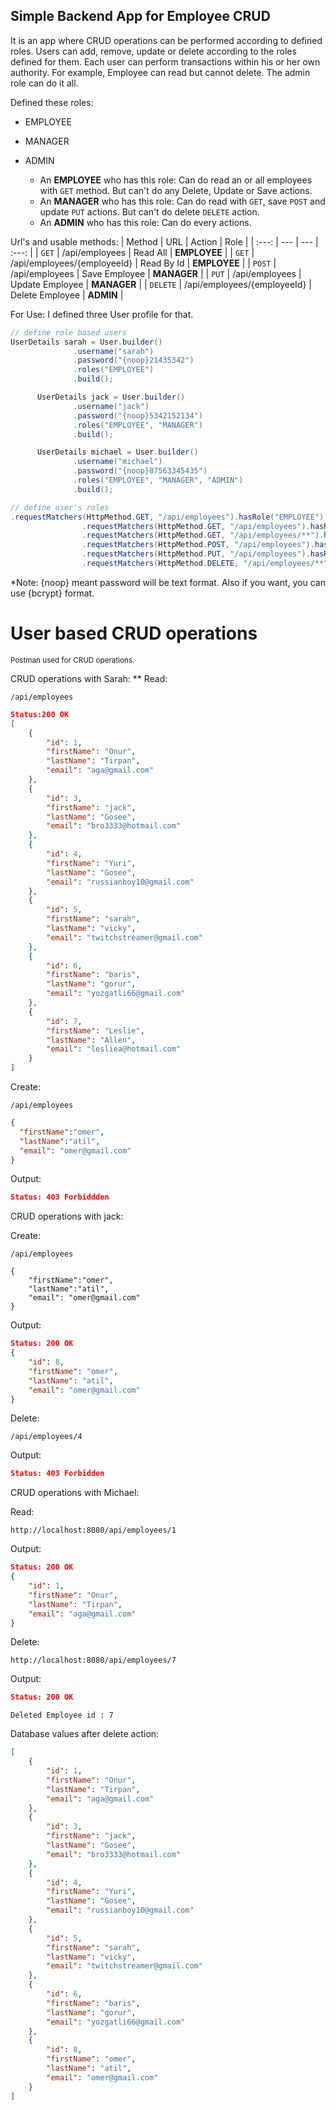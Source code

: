 ## Simple Backend App for Employee CRUD

It is an app where CRUD operations can be performed according to defined roles. Users can add, remove, update or delete according to the roles defined for them. 
Each user can perform transactions within his or her own authority. For example, Employee can read but cannot delete. The admin role can do it all.

Defined these roles: 
- EMPLOYEE
- MANAGER
- ADMIN
  
  - An **EMPLOYEE** who has this role: Can do read an or all employees with `GET` method. But can't do any Delete, Update or Save actions.
  - An **MANAGER** who has this role: Can do read with `GET`, save `POST` and update `PUT` actions. But can't do delete `DELETE` action. 
  - An **ADMIN** who has this role: Can do every actions.


Url's and usable methods:
| Method | URL | Action | Role |
| :---: | --- | --- | :---: |
| `GET` | /api/employees | Read All  | **EMPLOYEE**    |
| `GET` | /api/employees/{employeeId}   | Read By Id | **EMPLOYEE** |
| `POST` | /api/employees | Save Employee | **MANAGER** |
| `PUT` | /api/employees | Update Employee | **MANAGER** |
| `DELETE` | /api/employees/{employeeId} | Delete Employee | **ADMIN** |


For Use:
  I defined three User profile for that. 


  ```java
// define role based users
UserDetails sarah = User.builder()
                .username("sarah")
                .password("{noop}21435342")
                .roles("EMPLOYEE")
                .build();

        UserDetails jack = User.builder()
                .username("jack")
                .password("{noop}5342152134")
                .roles("EMPLOYEE", "MANAGER")
                .build();

        UserDetails michael = User.builder()
                .username("michael")
                .password("{noop}87563345435")
                .roles("EMPLOYEE", "MANAGER", "ADMIN")
                .build();
```
```java
// define user's roles
.requestMatchers(HttpMethod.GET, "/api/employees").hasRole("EMPLOYEE")
                .requestMatchers(HttpMethod.GET, "/api/employees").hasRole("EMPLOYEE")
                .requestMatchers(HttpMethod.GET, "/api/employees/**").hasRole("EMPLOYEE")
                .requestMatchers(HttpMethod.POST, "/api/employees").hasRole("MANAGER")
                .requestMatchers(HttpMethod.PUT, "/api/employees").hasRole("MANAGER")
                .requestMatchers(HttpMethod.DELETE, "/api/employees/**").hasRole("ADMIN")
```
*Note: {noop} meant password will be text format. Also if you want, you can use {bcrypt} format. 



# User based CRUD operations

<sub>Postman used for CRUD operations.</sub>


CRUD operations with Sarah:
** 
   Read:
   ```
/api/employees
```

```JSON
Status:200 OK
[
    {
        "id": 1,
        "firstName": "Onur",
        "lastName": "Tirpan",
        "email": "aga@gmail.com"
    },
    {
        "id": 3,
        "firstName": "jack",
        "lastName": "Gosee",
        "email": "bro3333@hotmail.com"
    },
    {
        "id": 4,
        "firstName": "Yuri",
        "lastName": "Gosee",
        "email": "russianboy10@gmail.com"
    },
    {
        "id": 5,
        "firstName": "sarah",
        "lastName": "vicky",
        "email": "twitchstreamer@gmail.com"
    },
    {
        "id": 6,
        "firstName": "baris",
        "lastName": "gorur",
        "email": "yozgatli66@gmail.com"
    },
    {
        "id": 7,
        "firstName": "Leslie",
        "lastName": "Allen",
        "email": "lesliea@hotmail.com"
    }
]
```
Create:
```
/api/employees
```

  ```JSON
{
    "firstName":"omer",
    "lastName":"atil",
    "email": "omer@gmail.com"
}
```
Output:
```JSON
Status: 403 Forbiddden

```

CRUD operations with jack:

Create:
```
/api/employees
```
```
{
    "firstName":"omer",
    "lastName":"atil",
    "email": "omer@gmail.com"
}
```
Output:
```JSON
Status: 200 OK
{
    "id": 8,
    "firstName": "omer",
    "lastName": "atil",
    "email": "omer@gmail.com"
}
```
Delete:
```
/api/employees/4
```
Output:
```JSON
Status: 403 Forbidden
```

CRUD operations with Michael:

Read:
```
http://localhost:8080/api/employees/1
```
Output:
```JSON
Status: 200 OK
{
    "id": 1,
    "firstName": "Onur",
    "lastName": "Tirpan",
    "email": "aga@gmail.com"
}
```

Delete:
```
http://localhost:8080/api/employees/7
```
Output:
```JSON
Status: 200 OK
```
```
Deleted Employee id : 7
```
Database values after delete action:
```JSON
[
    {
        "id": 1,
        "firstName": "Onur",
        "lastName": "Tirpan",
        "email": "aga@gmail.com"
    },
    {
        "id": 3,
        "firstName": "jack",
        "lastName": "Gosee",
        "email": "bro3333@hotmail.com"
    },
    {
        "id": 4,
        "firstName": "Yuri",
        "lastName": "Gosee",
        "email": "russianboy10@gmail.com"
    },
    {
        "id": 5,
        "firstName": "sarah",
        "lastName": "vicky",
        "email": "twitchstreamer@gmail.com"
    },
    {
        "id": 6,
        "firstName": "baris",
        "lastName": "gorur",
        "email": "yozgatli66@gmail.com"
    },
    {
        "id": 8,
        "firstName": "omer",
        "lastName": "atil",
        "email": "omer@gmail.com"
    }
]
```

